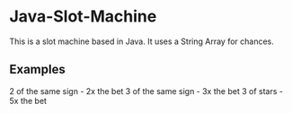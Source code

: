 # Java-Slot-Machine
This is a slot machine based in Java. It uses a String Array for chances.

## Examples

2 of the same sign - 2x the bet
3 of the same sign - 3x the bet
3 of stars - 5x the bet
